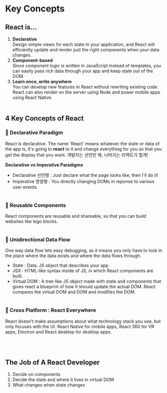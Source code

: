 # Key Concepts

## React is...
1. **Declarative**  
  Design simple views for each state in your application, and React will efficiently update and render just the right components when your data changes.
1. **Component-based**  
  Since component logic is written in JavaScript instead of templates, you can easily pass rich data through your app and keep state out of the DOM.
1. **Learn once, write anywhere**  
  You can develop new features in React without rewriting existing code. React can also render on the server using Node and power mobile apps using React Native.
<br/><br/>

## 4 Key Concepts of React
### 🔵 Declarative Paradigm
React is declarative. The name 'React' means whatever the state or data of the app is, it's going to **react** to it and change everything for you so that you get the display that you want. 개발자는 선언만 해, 나머지는 리액트가 할게!

**Declarative vs Imperative Paradigms**
* Declarative 선언형 : Just declare what the page looks like, then I'll do it!
* Imperative 명령형 : You directly changing DOMs in reponse to various user events.
<br/><br/>

### 🔵 Reusable Components
React components are reusable and shareable, so that you can build websites like lego blocks.
<br/><br/>

### 🔵 Unidirectional Data Flow
One way data flow lets easy debugging, as it means you only have to look in the place where the data exists and where the data flows through.
* State : Data. JS object that describes your app.
* JSX : HTML-like syntax inside of JS, in which React components are built.
* Virtual DOM : A tree like JS object made with state and components that gives react a blueprint of how it should update the actual DOM. React compares the virtual DOM and DOM and modifies the DOM.
<br/><br/>

### 🔵 Cross Platform : React Everywhere
React doesn't make assumptions about what technology stack you use, but only focuses with the UI. React Native for mobile apps, React 360 for VR apps, Electron and React desktop for desktop apps.

<br/><br/>

## The Job of A React Developer
1. Decide on components
2. Decide the state and where it lives in virtual DOM
3. What changes when state changes

 
